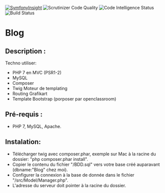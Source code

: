 [![SymfonyInsight](https://insight.symfony.com/projects/73b79d08-0db1-45c2-af8d-5f360ffdb83b/mini.svg)](https://insight.symfony.com/projects/73b79d08-0db1-45c2-af8d-5f360ffdb83b) <img src="https://scrutinizer-ci.com/g/jucarre/blog/badges/quality-score.png?b=branche-V2" alt="Scrutinizer Code Quality" />  <img src="https://scrutinizer-ci.com/g/jucarre/blog/badges/code-intelligence.svg?b=master" alt="Code Intelligence Status" />  <img src="https://scrutinizer-ci.com/g/jucarre/blog/badges/build.png?b=master" alt="Build Status" />
# Blog

## Description :

Techno utiliser:
* PHP 7 en MVC (PSR1-2)
* MySQL
* Composer
* Twig Moteur de templating
* Routing Grafikart
* Template Bootstrap (porposer par openclassroom)

## Pré-requis : 

* PHP 7, MySQL, Apache.

## Instalation:

* Télécharger twig avec composer.phar, exemple sur Mac à la racine du dossier: "php composer.phar install".
* Copier le contenu du fichier "/BDD.sql" vers votre base créé auparavant (dbname:"Blog" chez moi).
* Configurer la connexion à la base de donnée dans le fichier "/src/Model/Manager.php".
* L'adresse du serveur doit pointer à la racine du dossier.
